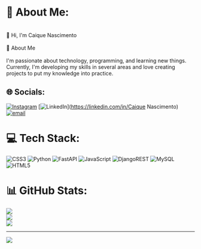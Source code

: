 # 💫 About Me:
<br>👋 Hi, I'm Caique Nascimento<br><br>🚀 About Me<br><br>I'm passionate about technology, programming, and learning new things. Currently, I'm developing my skills in several areas and love creating projects to put my knowledge into practice.


## 🌐 Socials:
[![Instagram](https://img.shields.io/badge/Instagram-%23E4405F.svg?logo=Instagram&logoColor=white)](https://instagram.com/caique.na) [![LinkedIn](https://img.shields.io/badge/LinkedIn-%230077B5.svg?logo=linkedin&logoColor=white)](https://linkedin.com/in/Caique Nascimento) [![email](https://img.shields.io/badge/Email-D14836?logo=gmail&logoColor=white)](mailto:nascimento.ca.18@gmail.com) 

# 💻 Tech Stack:
![CSS3](https://img.shields.io/badge/css3-%231572B6.svg?style=for-the-badge&logo=css3&logoColor=white) ![Python](https://img.shields.io/badge/python-3670A0?style=for-the-badge&logo=python&logoColor=ffdd54) ![FastAPI](https://img.shields.io/badge/FastAPI-005571?style=for-the-badge&logo=fastapi) ![JavaScript](https://img.shields.io/badge/javascript-%23323330.svg?style=for-the-badge&logo=javascript&logoColor=%23F7DF1E) ![DjangoREST](https://img.shields.io/badge/DJANGO-REST-ff1709?style=for-the-badge&logo=django&logoColor=white&color=ff1709&labelColor=gray) ![MySQL](https://img.shields.io/badge/mysql-4479A1.svg?style=for-the-badge&logo=mysql&logoColor=white) ![HTML5](https://img.shields.io/badge/html5-%23E34F26.svg?style=for-the-badge&logo=html5&logoColor=white)
# 📊 GitHub Stats:
![](https://github-readme-stats.vercel.app/api?username=caique-n&theme=dark&hide_border=false&include_all_commits=false&count_private=false)<br/>
![](https://nirzak-streak-stats.vercel.app/?user=caique-n&theme=dark&hide_border=false)<br/>
![](https://github-readme-stats.vercel.app/api/top-langs/?username=caique-n&theme=dark&hide_border=false&include_all_commits=false&count_private=false&layout=compact)

---
[![](https://visitcount.itsvg.in/api?id=caique-n&icon=0&color=0)](https://visitcount.itsvg.in)

<!-- Proudly created with GPRM ( https://gprm.itsvg.in ) -->
